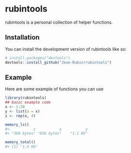 
<!-- README.md is generated from README.Rmd. Please edit that file -->

# rubintools

<!-- badges: start -->

<!-- badges: end -->

rubintools is a personal collection of helper functions.

## Installation

You can install the development version of rubintools like so:

``` r
# install.packages("devtools")
devtools::install_github("Jean-Rubin/rubintools")
```

## Example

Here are some example of functions you can use

``` r
library(rubintools)
## basic example code
x <- 1:20
y <- list(a = x)
z <- rep(x, 4)

memory_ls()
#>           z           x           y 
#> "368 bytes" "856 bytes"    "1.1 Kb"

memory_total()
#> [1] "1.5 Kb"
```
